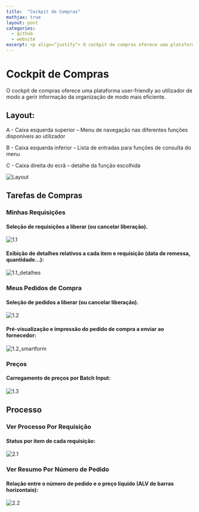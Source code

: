 ```yaml
---
title:  "Cockpit de Compras"
mathjax: true
layout: post
categories:
  - github
  - website
excerpt: <p align="justify"> O cockpit de compras oferece uma plataforma user-friendly ao utilizador de modo a gerir informação da organização de modo mais eficiente.</p><center><img align="center" src="/assets/img/Layout.png" width="50%" height="50%"></center>
---
```


# Cockpit de Compras

O cockpit de compras oferece uma plataforma user-friendly ao utilizador de modo a gerir informação da organização de modo mais eficiente.

## Layout:

A - Caixa esquerda superior – Menu de navegação nas diferentes funções disponíveis ao
utilizador

B - Caixa esquerda inferior – Lista de entradas para funções de consulta do menu

C - Caixa direita do ecrã – detalhe da função escolhida

![Layout](/assets/img/Layout.png)

## Tarefas de Compras

### Minhas Requisições

#### Seleção de requisições a liberar (ou cancelar liberação).
![1.1](/assets/img/1.1.png)

#### Exibição de detalhes relativos a cada item e requisição (data de remessa, quantidade...):
![1.1_detalhes](/assets/img/1.1_detalhes.png)

### Meus Pedidos de Compra

#### Seleção de pedidos a liberar (ou cancelar liberação).
![1.2](/assets/img/1.2.png)

#### Pré-visualização e impressão do pedido de compra a enviar ao fornecedor:
![1.2_smartform](/assets/img/1.2_smartform.png)

### Preços

#### Carregamento de preços por Batch Input:
![1.3](/assets/img/1.3.png)

## Processo

### Ver Processo Por Requisição

#### Status por item de cada requisição:
![2.1](/assets/img/2.1.png)

### Ver Resumo Por Número de Pedido

#### Relação entre o número de pedido e o preço líquido (ALV de barras horizontais):
![2.2](/assets/img/2.2.png)
